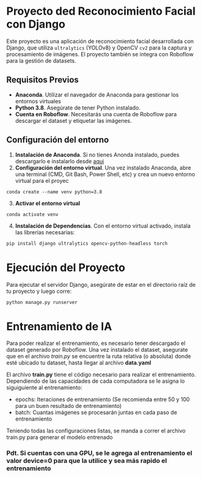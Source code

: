 # Proyecto ded Reconocimiento Facial con Django

Este proyecto es una aplicación de reconocimiento facial desarrollada con Django, que utiliza `ultralytics` (YOLOv8) y
OpenCV `cv2` para la captura y procesamiento de imágenes. El proyecto también se integra con Roboflow para la gestión de datasets.

## Requisitos Previos
 
- **Anaconda**. Utilizar el navegador de Anaconda para gestionar los entornos virtuales
- **Python 3.8**. Asegúrate de tener Python instalado.
- **Cuenta en Roboflow**. Necesitarás una cuenta de Roboflow para descargar el dataset y etiquetar las imágenes.

## Configuración del entorno

1. **Instalación de Anaconda**. Si no tienes Anonda instalado, puedes descargarlo e instalarlo desde [aqui](anaconda.com/products/navigator)
2. **Configuración del entorno virtual**. Una vez instalado Anaconda, abre una terminal (CMD, Git Bash, Power Shell, etc) y crea un nuevo entorno virtual para el proyec
```
conda create --name venv python=3.8
```
3. **Activar el entorno virtual**
```
conda activate venv
```
4. **Instalación de Dependencias**. Con el entorno virtual activado, instala las librerías necesarias:
```
pip install django ultralytics opencv-python-headless torch
```

# Ejecución del Proyecto
Para ejecutar el servidor Django, asegúrate de estar en el directorio raíz de tu proyecto y luego corre:
```
python manage.py runserver
```

# Entrenamiento de IA
Para poder realizar el entrenamiento, es necesario tener descargado el dataset generado por Roboflow.
Una vez instalado el dataset, asegurate que en el archivo *train.py* se encuentre la ruta relativa (o absoluta) donde esté ubicado tu dataset, hasta llegar al archivo **data.yaml**

El archivo **train.py** tiene el código necesario para realizar el entrenamiento. Dependiendo de las capacidades de cada computadora se le asigna lo siguiguiente al entrenamiento:

- epochs: Iteraciones de entrenamiento (Se recomienda entre 50 y 100 para un buen resultado de entrenamiento)
- batch: Cuantas imágenes se procesarán juntas en cada paso de entrenamiento

Teniendo todas las configuraciones listas, se manda a correr el archivo train.py para generar el modelo entrenado

### Pdt.  Si cuentas con una GPU, se le agrega al entrenamiento el valor device=0 para que la utilice y sea más rapido el entrenamiento
